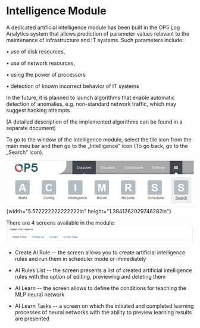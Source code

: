 Intelligence Module
===================

A dedicated artificial intelligence module has been built in the OP5
Log Analytics system that allows prediction of parameter values
relevant to the maintenance of infrastructure and IT systems. Such
parameters include:

• use of disk resources,

• use of network resources,

• using the power of processors

• detection of known incorrect behavior of IT systems

In the future, it is planned to launch algorithms that enable
automatic detection of anomalies, e.g. non-standard network traffic,
which may suggest hacking attempts.

(A detailed description of the implemented algorithms can be found in
a separate document)

To go to the window of the Intelligence module, select the tile icon
from the main meu bar and then go to the „Intelligence" icon (To go
back, go to the „Search" icon).

![](/./media/media/image38.png){width="5.572222222222222in"
height="1.3841262029746282in"}

There are 4 screens available in the
module:![](/./media/media/image64.png)

-   Create AI Rule -- the screen allows you to create artificial
     intelligence rules and run them in scheduler mode or immediately

-   AI Rules List -- the screen presents a list of created artificial
     intelligence rules with the option of editing, previewing and
     deleting them

-   AI Learn -- the screen allows to define the conditions for teaching
     the MLP neural network

-   AI Learn Tasks -- a screen on which the initiated and completed
     learning processes of neural networks with the ability to preview
     learning results are presented
